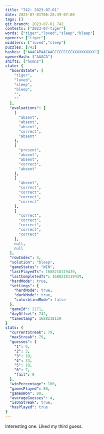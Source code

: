 ```yaml
---
title: "742: 2023-07-01"
date: 2023-07-01T06:28:39-07:00
tags: []
git_branch: 2023-07-01_742
contests: ["2023-07-tiger"]
words: ["tiger","loved","sleep","bleep"]
openers: ["tiger"]
middlers: ["loved","sleep"]
puzzles: [742]
hashes: ["AAACAPAACAACCCCCCCCCXXXXXXXXXX"]
openerHash: ["AAACA"]
shifts: ["hsmnz"]
state: {
  "boardState": [
    "tiger",
    "loved",
    "sleep",
    "bleep",
    "",
    ""
  ],
  "evaluations": [
    [
      "absent",
      "absent",
      "absent",
      "correct",
      "absent"
    ],
    [
      "present",
      "absent",
      "absent",
      "correct",
      "absent"
    ],
    [
      "absent",
      "correct",
      "correct",
      "correct",
      "correct"
    ],
    [
      "correct",
      "correct",
      "correct",
      "correct",
      "correct"
    ],
    null,
    null
  ],
  "rowIndex": 4,
  "solution": "bleep",
  "gameStatus": "WIN",
  "lastPlayedTs": 1688218119439,
  "lastCompletedTs": 1688218119439,
  "hardMode": true,
  "settings": {
    "hardMode": true,
    "darkMode": true,
    "colorblindMode": false
  },
  "gameId": 2171,
  "dayOffset": 742,
  "timestamp": 1688218119
}
stats: {
  "currentStreak": 79,
  "maxStreak": 79,
  "guesses": {
    "1": 0,
    "2": 3,
    "3": 19,
    "4": 33,
    "5": 18,
    "6": 7,
    "fail": 0
  },
  "winPercentage": 100,
  "gamesPlayed": 80,
  "gamesWon": 80,
  "averageGuesses": 4,
  "isOnStreak": true,
  "hasPlayed": true
}
---
```

<!-- more -->
Interesting one. Liked my third guess. 
